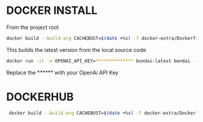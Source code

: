 # DOCKER INSTALL

From the project root

```bash
docker build --build-arg CACHEBUST=$(date +%s) -f docker-extra/Dockerfile -t bondai:latest .
```

This builds the latest version from the local source code

```bash
docker run -it -e OPENAI_API_KEY=************** bondai:latest bondai --enable-prompt-logging
```

Replace the ****** with your OpenAi API Key


# DOCKERHUB

```bash
 docker build --build-arg CACHEBUST=$(date +%s) -f docker-extra/Dockerfile -t bondai:latest . && docker push bondai:latest
 ```